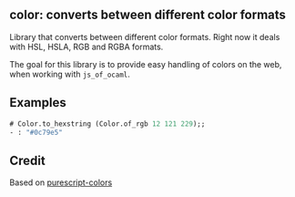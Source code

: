 ## color: converts between different color formats

Library that converts between different color formats. Right now it deals with
HSL, HSLA, RGB and RGBA formats.

The goal for this library is to provide easy handling of colors on the web, when working
with `js_of_ocaml`.

## Examples

```ocaml
# Color.to_hexstring (Color.of_rgb 12 121 229);;
- : "#0c79e5"
```

## Credit

Based on [purescript-colors](https://github.com/sharkdp/purescript-colors)
